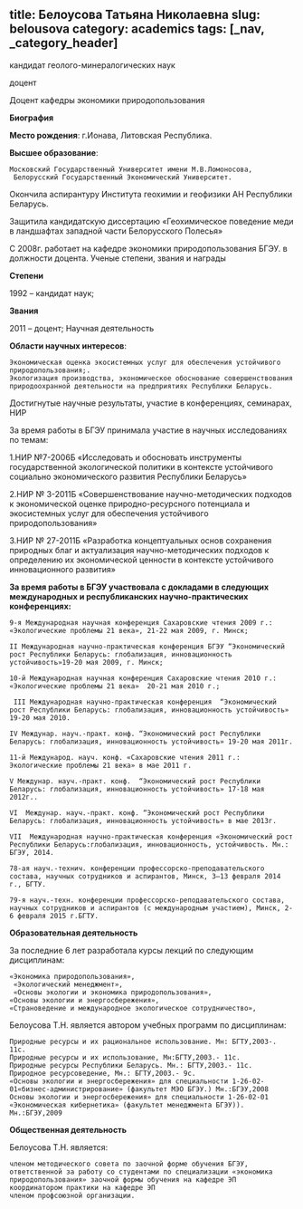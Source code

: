 title: Белоусова Татьяна Николаевна
slug: belousova
category: academics
tags: [_nav, _category_header]
---

кандидат геолого-минералогических наук

доцент

Доцент кафедры экономики природопользования


__Биография__

__Место рождения__: г.Ионава, Литовская Республика.

__Высшее образование__:

    Московский Государственный Университет имени М.В.Ломоносова,
     Белорусский Государственный Экономический Университет.

Окончила аспирантуру Института  геохимии и геофизики АН Республики Беларусь.

Защитила кандидатскую диссертацию «Геохимическое поведение меди в ландшафтах западной части Белорусского Полесья»

С 2008г. работает на кафедре экономики природопользования БГЭУ. в должности доцента.
Ученые степени, звания и награды

__Степени__

1992 – кандидат наук;

__Звания__

2011 – доцент;
Научная деятельность

__Области научных интересов__:

    Экономическая оценка экосистемных услуг для обеспечения устойчивого природопользования;.
    Экологизация производства, экономическое обоснование совершенствования природоохранной деятельности на предприятиях Республики Беларусь.



Достигнутые научные результаты, участие в конференциях, семинарах, НИР

За время работы в БГЭУ принимала участие в научных исследованиях по темам:



1.НИР №7-2006Б «Исследовать и обосновать инструменты государственной экологической политики в контексте устойчивого социально экономического развития Республики Беларусь»

2.НИР № 3-2011Б «Совершенствование научно-методических подходов к экономической оценке природно-ресурсного потенциала и экосистемных услуг для обеспечения устойчивого природопользования»

3.НИР № 27-2011Б «Разработка концептуальных основ сохранения природных благ и актуализация научно-методических подходов к определению их экономической ценности в контексте устойчивого инновационного развития»



__За время работы в БГЭУ участвовала с докладами в следующих международных и республиканских научно-практических конференциях:__

    9-я Международная научная конференция Сахаровские чтения 2009 г.: «Экологические проблемы 21 века», 21-22 мая 2009, г. Минск;

    ІІ Международная научно-практическая конференция БГЭУ “Экономический рост Республики Беларусь: глобализация, инновационность устойчивость»19-20 мая 2009, г. Минск;

    10-й Международная научная конференция Сахаровские чтения 2010 г.: «Экологические проблемы 21 века»  20-21 мая 2010 г.;

     ІІІ Международная научно-практическая конференция  “Экономический рост Республики Беларусь: глобализация, инновационность устойчивость» 19-20 мая 2010.

    ІV Междунар. науч.-практ. конф. “Экономический рост Республики Беларусь: глобализация, инновационность устойчивость» 19-20 мая 2011г.

    11-й Международ. науч. конф. «Сахаровские чтения 2011 г.: Экологические проблемы 21 века» в мае 2011 г.

    V Междунар. науч.-практ. конф.  “Экономический рост Республики Беларусь: глобализация, инновационность устойчивость» 17-18 мая 2012г..

    VI  Междунар. науч.-практ. конф. “Экономический рост Республики     Беларусь: глобализация, инновационность устойчивость» в мае 2013г.

    VII  Международная научно-практическая конференция «Экономический рост Республики Беларусь:глобализация, инновационность, устойчивость. Мн.: БГЭУ, 2014.

    78-ая науч.-технич. конференции профессорско-преподавательского состава, научных сотрудников и аспирантов, Минск, 3–13 февраля 2014 г., БГТУ.

    79-я науч.-техн. конференции профессорско-реподавательского состава, научных сотрудников и аспирантов (с международным участием), Минск, 2-6 февраля 2015 г.БГТУ.

__Образовательная деятельность__

За последние 6 лет разработала курсы лекций по следующим дисциплинам:

    «Экономика природопользования»,
     «Экологический менеджмент»,
     «Основы экологии и экономика природопользования»,
    «Основы экологии и энергосбережения»,
    «Страноведение и международное экологическое сотрудничество»,



 Белоусова Т.Н.  является автором  учебных программ по дисциплинам:

    Природные ресурсы и их рациональное использование. Мн: БГТУ,2003-. 11с.
    Природные ресурсы и их использование, Мн:БГТУ,2003.- 11с.
    Природные ресурсы Республики Беларусь. Мн.: БГТУ,2003.- 11с.
    Природное ресурсоведение, Мн.: БГТУ,2003.- 9с.
    «Основы экологии и энергосбережения» для специальности 1-26-02-01«бизнес-администрирование» (факультет МЭО БГЭУ.) Мн.:БГЭУ,2008
    Основы экологии и энергосбережения» для специальности 1-26-02-01 «Экономическая кибернетика» (факультет менеджмента БГЭУ)). Мн.:БГЭУ,2009

__Общественная деятельность__

Белоусова Т.Н. является:

    членом методического совета по заочной форме обучения БГЭУ,
    ответственной за работу со студентами по специализации «экономика природопользования» заочной формы обучения на кафедре ЭП
    координатором практики на кафедре ЭП
    членом профсоюзной организации.

